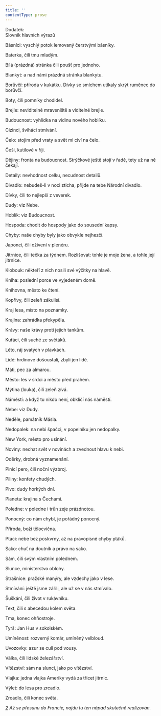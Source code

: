 ```yaml
---
title: ''
contentType: prose
---
```


Dodatek:  
Slovník hlavních výrazů

Básníci: vyschlý potok lemovaný čerstvými básníky.

Baterka, čili tmu mladým.

Bílá (prázdná) stránka čili poušť pro jednoho.

Blankyt: a nad námi prázdná stránka blankytu.

Borůvčí: příroda v kukátku. Dívky se smíchem utíkaly skrýt ruměnec do borůvčí.

Boty, čili pomníky chodidel.

Brejle: neviditelné mraveniště a viditelné brejle.

Budoucnost: vyhlídka na vidinu nového hoblíku.

Cizinci, šviháci stmívání.

Čelo: stojím před vraty a svět mi civí na čelo.

Češi, kutilové v říji.

Dějiny: fronta na budoucnost. Strýčkové ještě stojí v řadě, tety už na ně čekají.

Detaily: nevhodnost celku, necudnost detailů.

Divadlo: nebudeš-li v noci zticha, přijde na tebe Národní divadlo.

Dívky, čili to nejlepší z veverek.

Dudy: viz Nebe.

Hoblík: viz Budoucnost.

Hospoda: chodit do hospody jako do sousední kapsy.

Chyby: naše chyby byly jako obvykle nejhezčí.

Japonci, čili oživení v plenéru.

Jitrnice, čili tečka za týdnem. Rozlišovat: tohle je moje žena, a tohle její jitrnice.

Klobouk: někteří z nich nosili své výčitky na hlavě.

Kniha: poslední porce ve vyjedeném domě.

Knihovna, město ke čtení.

Kopřivy, čili zeleň zákulisí.

Kraj lesa, místo na poznámky.

Krajina: zahrádka překypěla.

Krávy: naše krávy proti jejich tankům.

Kuřáci, čili suché ze světáků.

Léto, ráj svatých v plavkách.

Lidé: hrdinové došoustali, zbyli jen lidé.

Máti, pec za almarou.

Město: les v srdci a město před prahem.

Mýtina (louka), čili zeleň zívá.

Náměstí: a když tu nikdo není, obklíčí nás náměstí.

Nebe: viz Dudy.

Neděle, památník Másla.

Nedopalek: na nebi špačci, v popelníku jen nedopalky.

New York, město pro usínání.

Noviny: nechat svět v novinách a zvednout hlavu k nebi.

Oděrky, drobná vyznamenání.

Plnicí pero, čili noční výzbroj.

Piliny: konfety chudých.

Pivo: dudy horkých dní.

Planeta: krajina s Čechami.

Poledne: v poledne i trůn zeje prázdnotou.

Ponocný: co nám chybí, je pořádný ponocný.

Příroda, boží tělocvična.

Ptáci: nebe bez poskvrny, až na pravopisné chyby ptáků.

Sako: chuť na doutník a právo na sako.

Sám, čili svým vlastním polednem.

Slunce, ministerstvo oblohy.

Strašnice: pražské manýry, ale vzdechy jako v lese.

Stmívání: ještě jsme zářili, ale už se v nás stmívalo.

Šuškání, čili život v rukávníku.

Text, čili s abecedou kolem světa.

Tma, konec ohňostroje.

Tyrš: Jan Hus v sokolském.

Umíněnost: rozverný komár, umíněný velbloud.

Uvozovky: azur se culí pod vousy.

Válka, čili lidské železářství.

Vítězství: sám na slunci, jako po vítězství.

Vlajka: jedna vlajka Ameriky vydá za třicet jitrnic.

Výlet: do lesa pro zrcadlo.

Zrcadlo, čili konec světa.

_[2](./resources/undefined) Až se přesunu do Francie, najdu tu ten nápad skutečně realizován._

